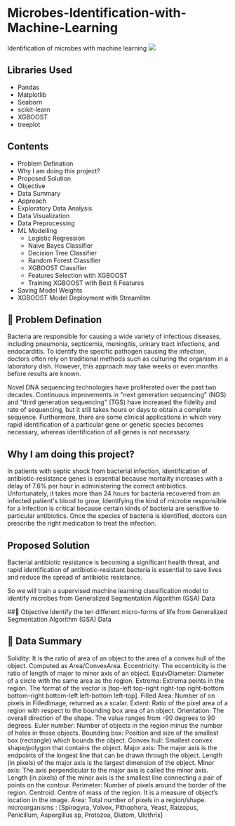 # Microbes-Identification-with-Machine-Learning
 Identification of microbes with machine learning
 <img src='https://img.freepik.com/free-vector/bacteria-shapes-realistic-icons_1284-74343.jpg?w=996&t=st=1664897947~exp=1664898547~hmac=3be3c7350d39f8809cfc3ddc6e4695d51e1c568aa1275b50ab9c1f143ba35639'>
 
## Libraries Used
* Pandas
* Matplotlib
* Seaborn
* scikit-learn
* XGBOOST
* treeplot
 
## Contents
* Problem Defination
* Why I am doing this project?
* Proposed Solution
* Objective
* Data Summary
* Approach
* Exploratory Data Analysis
* Data Visualization
* Data Preprocessing
* ML Modelling
  * Logistic Regression
  * Naive Bayes Classifier
  * Decision Tree Classifier
  * Random Forest Classifier
  * XGBOOST Classifier
  * Features Selection with XGBOOST
  * Training XGBOOST with Best 6 Features
* Saving Model Weights
* XGBOOST Model Deployment with Streamlitm

## 📖 Problem Defination
Bacteria are responsible for causing a wide variety of infectious diseases, including pneumonia, septicemia, meningitis, urinary tract infections, and endocarditis. To identify the specific pathogen causing the infection, doctors often rely on traditional methods such as culturing the organism in a laboratory dish. However, this approach may take weeks or even months before results are known.

Novel DNA sequencing technologies have proliferated over the past two decades. Continuous improvements in "next generation sequencing" (NGS) and "third generation sequencing" (TGS) have increased the fidelity and rate of sequencing, but it still takes hours or days to obtain a complete sequence. Furthermore, there are some clinical applications in which very rapid identification of a particular gene or genetic species becomes necessary, whereas identification of all genes is not necessary.

## Why I am doing this project?
In patients with septic shock from bacterial infection, identification of antibiotic-resistance genes is essential because mortality increases with a delay of 7.6% per hour in administering the correct antibiotics. Unfortunately, it takes more than 24 hours for bacteria recovered from an infected patient's blood to grow, Identifying the kind of microbe responsible for a infection is critical because certain kinds of bacteria are sensitive to particular antibiotics. Once the species of bacteria is identified, doctors can prescribe the right medication to treat the infection.

## Proposed Solution
Bacterial antibiotic resistance is becoming a significant health threat, and rapid identification of antibiotic-resistant bacteria is essential to save lives and reduce the spread of antibiotic resistance.

So we will train a supervised machine learning classification model to identify microbes from Generalized Segmentation Algorithm (GSA) Data

##🔎 Objective
Identify the ten different micro-forms of life from Generalized Segmentation Algorithm (GSA) Data

## 💾 Data Summary

Solidity: It is the ratio of area of an object to the area of a convex hull of the object. Computed as Area/ConvexArea.
Eccentricity: The eccentricity is the ratio of length of major to minor axis of an object.
EquivDiameter: Diameter of a circle with the same area as the region.
Extrema: Extrema points in the region. The format of the vector is [top-left top-right right-top right-bottom bottom-right bottom-left left-bottom left-top].
Filled Area: Number of on pixels in FilledImage, returned as a scalar.
Extent: Ratio of the pixel area of a region with respect to the bounding box area of an object.
Orientation: The overall direction of the shape. The value ranges from -90 degrees to 90 degrees.
Euler number: Number of objects in the region minus the number of holes in those objects.
Bounding box: Position and size of the smallest box (rectangle) which bounds the object.
Convex hull: Smallest convex shape/polygon that contains the object.
Major axis: The major axis is the endpoints of the longest line that can be drawn through the object. Length (in pixels) of the major axis is the largest dimension of the object.
Minor axis: The axis perpendicular to the major axis is called the minor axis. Length (in pixels) of the minor axis is the smallest line connecting a pair of points on the contour.
Perimeter: Number of pixels around the border of the region.
Centroid: Centre of mass of the region. It is a measure of object’s location in the image.
Area: Total number of pixels in a region/shape.
microorganisms : [Spirogyra, Volvox, Pithophora, Yeast, Raizopus, Penicillum, Aspergillus sp, Protozoa, Diatom, Ulothrix]
